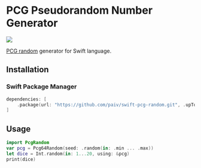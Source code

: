 PCG Pseudorandom Number Generator
==

[![](https://github.com/paiv/swift-pcg-random/workflows/Build/badge.svg)](https://github.com/paiv/swift-pcg-random/actions)

[PCG random][HOME] generator for Swift language.

[HOME]: https://www.pcg-random.org/


Installation
--

### Swift Package Manager

```swift
dependencies: [
    .package(url: "https://github.com/paiv/swift-pcg-random.git", .upToNextMajor(from: "1.0.0"))
]
```


Usage
--

```swift
import PcgRandom
var pcg = Pcg64Random(seed: .random(in: .min ... .max))
let dice = Int.random(in: 1...20, using: &pcg)
print(dice)
```
